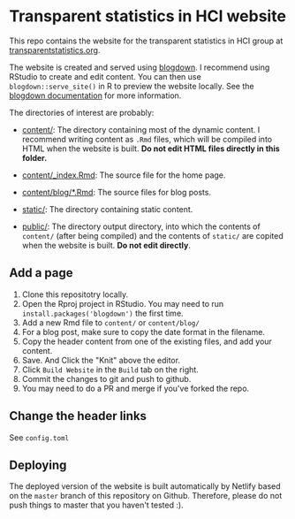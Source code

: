 # Transparent statistics in HCI website

This repo contains the website for the transparent statistics in HCI group at [transparentstatistics.org](http://transparentstatistics.org/).

The website is created and served using [blogdown](https://bookdown.org/yihui/blogdown/). I recommend using RStudio to create and edit content. You can then use `blogdown::serve_site()` in R to preview the website locally. See the [blogdown documentation](https://bookdown.org/yihui/blogdown/) for more information.

The directories of interest are probably:

- [content/](content/): The directory containing most of the dynamic content. I
  recommend writing content as `.Rmd` files, which will be compiled into HTML when
  the website is built. **Do not edit HTML files directly in this folder.**

- [content/_index.Rmd](content/_index.Rmd): The source file for the home page.

- [content/blog/*.Rmd](content/blog/): The source files for blog posts.

- [static/](static/): The directory containing static content.

- [public/](public/): The directory output directory, into which the contents of `content/` (after being compiled)
  and the contents of `static/` are copited when the website is built. **Do not edit directly**.

## Add a page

1. Clone this repositotry locally.
2. Open the Rproj project in RStudio. You may need to run `install.packages('blogdown')` the first time.
3. Add a new Rmd file to `content/` or `content/blog/`
4. For a blog post, make sure to copy the date format in the filename.
5. Copy the header content from one of the existing files, and add your content.
6. Save. And Click the "Knit" above the editor.
7. Click `Build Website` in the `Build` tab on the right.
8. Commit the changes to git and push to github.
9. You may need to do a PR and merge if you've forked the repo.

## Change the header links

See `config.toml`

## Deploying

The deployed version of the website is built automatically by Netlify based on the `master` branch of this repository on Github. Therefore, please do not push things to master that you haven't tested :).

